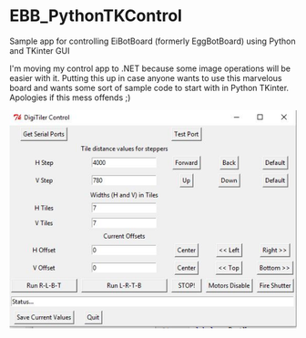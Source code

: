 # EBB_PythonTKControl
Sample app for controlling EiBotBoard (formerly EggBotBoard) using Python and TKinter GUI

I'm moving my control app to .NET because some image operations will be easier with it.  Putting this up in case anyone wants to use this marvelous board and wants some sort of sample code to start with in Python TKinter. Apologies if this mess offends ;)

![alt text](https://github.com/maxrottersman/EBB_PythonTKControl/blob/master/screenshot.JPG "Screenshot")
